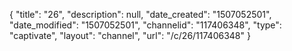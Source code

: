 {
    "title": "26",
    "description": null,
    "date_created": "1507052501",
    "date_modified": "1507052501",
    "channelid": "117406348",
    "type": "captivate",
    "layout": "channel",
    "url": "\/c\/26\/117406348"
}